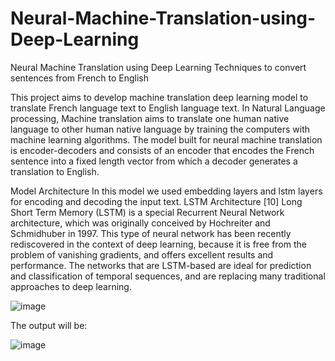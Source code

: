 # Neural-Machine-Translation-using-Deep-Learning
Neural Machine Translation using Deep Learning Techniques to convert sentences from French to English


This project aims to develop machine translation deep learning model to translate French
language text to English language text. In Natural Language processing, Machine translation 
aims to translate one human native language to other human native language by training the
computers with machine learning algorithms. The model built for neural machine translation 
is encoder-decoders and consists of an encoder that encodes the French sentence into a fixed 
length vector from which a decoder generates a translation to English.

Model Architecture
In this model we used embedding layers and lstm layers for encoding and decoding the input 
text.
LSTM Architecture [10]
Long Short Term Memory (LSTM) is a special Recurrent Neural Network architecture, 
which was originally conceived by Hochreiter and Schmidhuber in 1997. This type of neural 
network has been recently rediscovered in the context of deep learning, because it is free 
from the problem of vanishing gradients, and offers excellent results and performance. The 
networks that are LSTM-based are ideal for prediction and classification of temporal 
sequences, and are replacing many traditional approaches to deep learning.


![image](https://user-images.githubusercontent.com/103961381/207088506-dd21c7f8-5b8b-48b7-ad82-ba6fd71e5655.png)

The output will be:



![image](https://user-images.githubusercontent.com/103961381/207088737-37223906-2115-496b-af5f-34418d6dcbcd.png)


